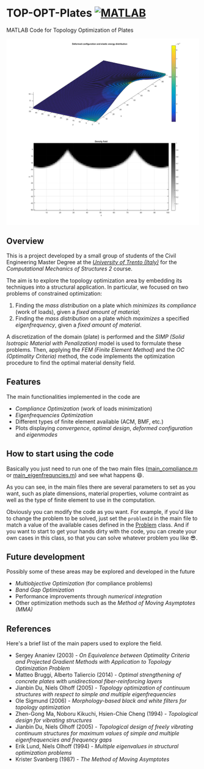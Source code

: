 # TOP-OPT-Plates [![MATLAB](https://img.shields.io/badge/Developed%20with-MATLAB-blue)](https://www.mathworks.com/products/matlab.html)

MATLAB Code for Topology Optimization of Plates

<img align="center" src="example-deformed.png" alt="Deformed configuration">
<img align="center" src="example-design.png" alt="Optimal design">

## Overview
This is a project developed by a small group of students of the Civil Engineering Master Degree at the [*University of Trento (Italy)*](http://www.dicam.unitn.it/) for the *Computational Mechanics of Structures 2* course.

The aim is to explore the topology optimization area by embedding its techniques into a structural application.
In particular, we focused on two problems of constrained optimization:

1. Finding the *mass distribution* on a plate which *minimizes* its *compliance* (work of loads), given a *fixed amount of material*;
2. Finding the *mass distribution* on a plate which *maximizes* a specified *eigenfrequency*, given a *fixed amount of material*.

A discretization of the domain (plate) is performed and the *SIMP (Solid Isotropic Material with Penalization)* model is used to formulate these problems. Then, applying the *FEM (Finite Element Method)* and the *OC (Optimality Criteria)* method, the code implements the optimization procedure to find the optimal material density field.

## Features
The main functionalities implemented in the code are
- *Compliance Optimization* (work of loads minimization)
- *Eigenfrequencies Optimization*
- Different types of finite element available (ACM, BMF, etc.)
- Plots displaying *convergence*, *optimal design*, *deformed configuration* and *eigenmodes*

## How to start using the code
Basically you just need to run one of the two main files ([main_compliance.m](main_compliance.m) or [main_eigenfrequncies.m](main_eigenfrequncies.m)) and see what happens :smile:.

As you can see, in the main files there are several parameters to set as you want, such as plate dimensions, material properties, volume contraint as well as the type of finite element to use in the computation.

Obviously you can modify the code as you want. For example, if you'd like to change the problem to be solved, just set the `problemId` in the main file to match a value of the available cases defined in the [Problem](+FEM/Problem.m) class. And if you want to start to get your hands dirty with the code, you can create your own cases in this class, so that you can solve whatever problem you like :sunglasses:.

## Future development
Possibly some of these areas may be explored and developed in the future
- *Multiobjective Optimization* (for compliance problems)
- *Band Gap Optimization*
- Performance improvements through *numerical integration*
- Other optimization methods such as the *Method of Moving Asymptotes (MMA)*

## References
Here's a brief list of the main papers used to explore the field.
- Sergey Ananiev (2003) - *On Equivalence between Optimality Criteria and Projected Gradient Methods with Application to Topology Optimization Problem*
- Matteo Bruggi, Alberto Taliercio (2014) - *Optimal strengthening of concrete plates with unidirectional fiber-reinforcing layers*
- Jianbin Du, Niels Olhoff (2005) - *Topology optimization of continuum structures with respect to simple and multiple eigenfrequencies*
- Ole Sigmund (2006) - *Morphology-based black and white filters for topology optimization*
- Zhen-Gong Ma, Noboru Kikuchi, Hsien-Chie Cheng (1994) - *Topological design for vibrating structures*
- Jianbin Du, Niels Olhoff (2005) - *Topological design of freely vibrating continuum structures for maximum values of simple and multiple eigenfrequencies and frequency gaps*
- Erik Lund, Niels Olhoff (1994) - *Multiple eigenvalues in structural optimization problems*
- Krister Svanberg (1987) - *The Method of Moving Asymptotes*
